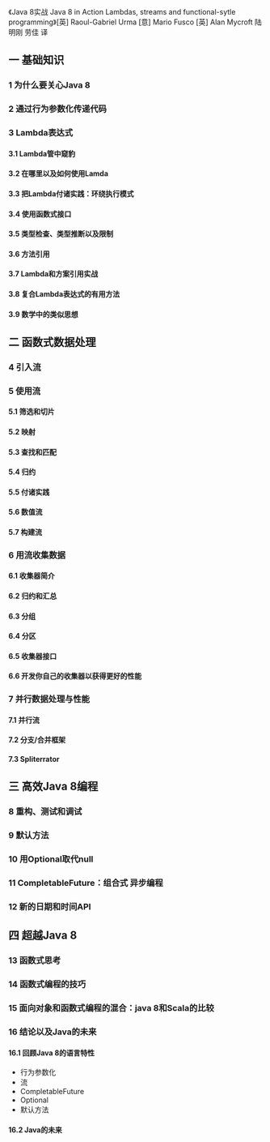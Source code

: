 《Java 8实战 Java 8 in Action Lambdas, streams and functional-sytle programming》[英] Raoul-Gabriel Urma [意] Mario Fusco [英] Alan Mycroft 陆明刚 劳佳 译

## 一 基础知识
### 1 为什么要关心Java 8
### 2 通过行为参数化传递代码
### 3 Lambda表达式
#### 3.1 Lambda管中窥豹
#### 3.2 在哪里以及如何使用Lamda
#### 3.3 把Lambda付诸实践：环绕执行模式
#### 3.4 使用函数式接口
#### 3.5 类型检查、类型推断以及限制
#### 3.6 方法引用
#### 3.7 Lambda和方案引用实战
#### 3.8 复合Lambda表达式的有用方法
#### 3.9 数学中的类似思想

## 二 函数式数据处理
### 4 引入流
### 5 使用流
#### 5.1 筛选和切片
#### 5.2 映射
#### 5.3 查找和匹配
#### 5.4 归约
#### 5.5 付诸实践
#### 5.6 数值流
#### 5.7 构建流
### 6 用流收集数据
#### 6.1 收集器简介
#### 6.2 归约和汇总
#### 6.3 分组
#### 6.4 分区
#### 6.5 收集器接口
#### 6.6 开发你自己的收集器以获得更好的性能
### 7 并行数据处理与性能
#### 7.1 并行流
#### 7.2 分支/合并框架
#### 7.3 Spliterrator

## 三 高效Java 8编程
### 8 重构、测试和调试
### 9 默认方法
### 10 用Optional取代null
### 11 CompletableFuture：组合式 异步编程
### 12 新的日期和时间API

## 四 超越Java 8
### 13 函数式思考
### 14 函数式编程的技巧
### 15 面向对象和函数式编程的混合：java 8和Scala的比较
### 16 结论以及Java的未来
#### 16.1 回顾Java 8的语言特性
* 行为参数化
* 流
* CompletableFuture
* Optional
* 默认方法

#### 16.2 Java的未来
